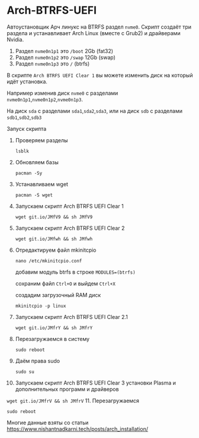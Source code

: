 # Arch-BTRFS-UEFI

Автоустановщик Арч линукс на BTRFS раздел `nvme0`.
Скрипт создаёт три раздела и устанавливает Arch Linux (вместе с Grub2) и драйверами Nvidia.
1. Раздел `nvme0n1p1` это `/boot` 2Gb (fat32)
2. Раздел `nvme0n1p2` это `/swap` 12Gb (swap)
3. Раздел `nvme0n1p3` это `/` (btrfs)

В скрипте `Arch BTRFS UEFI Clear 1` вы можете изменить диск на который идёт установка.

Например изменив диск `nvme0` с разделами `nvme0n1p1`,`nvme0n1p2`,`nvme0n1p3`.

На диск `sda` с разделами `sda1`,`sda2`,`sda3`, или на диск `sdb` с разделами `sdb1`,`sdb2`,`sdb3`

Запуск скрипта
1. Проверяем разделы

   `lsblk`
3. Обновляем базы

   `pacman -Sy`
4. Устанавливаем wget

   `pacman -S wget`
5. Запускаем скрипт Arch BTRFS UEFI Clear 1

   `wget git.io/JMfV9 && sh JMfV9`
5. Запускаем скрипт Arch BTRFS UEFI Clear 2

   `wget git.io/JMfwh && sh JMfwh`
6. Отредактируем файл mkinitcpio

   `nano /etc/mkinitcpio.conf`
   
   добавим модуль btrfs в строке `MODULES=(btrfs)`
   
   сохраним файл `Ctrl+O` и выйдем `Ctrl+X`
   
   cоздадим загрузочный RAM диск
   
   `mkinitcpio -p linux`
7. Запускаем скрипт Arch BTRFS UEFI Clear 2.1

   `wget git.io/JMfrY && sh JMfrY`
8. Перезагружаемся в систему

   `sudo reboot`
9. Даём права sudo

   `sudo su`
10. Запускаем скрипт Arch BTRFS UEFI Clear 3 установки Plasma и дополнительных программ и драйверов

   `wget git.io/JMfrV && sh JMfrV`
11. Перезагружаемся

   `sudo reboot`

Многие данные взяты со статьи https://www.nishantnadkarni.tech/posts/arch_installation/
